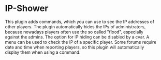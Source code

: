# IP-Shower
This plugin adds commands, which you can use to see the IP addresses of other players. The plugin automatically hides the IPs of administrators, because nowadays players often use the so called "flood", especially against the admins. The option for IP hiding can be disabled by a cvar. A menu can be used to check the IP of a specific player. Some forums require date and time when reporting players, so this plugin will automatically display them when using a command.
